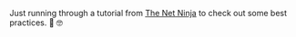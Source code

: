Just running through a tutorial from [The Net Ninja](https://www.youtube.com/playlist?list=PL4cUxeGkcC9gZD-Tvwfod2gaISzfRiP9d) to check out some best practices. 🖖 🤓